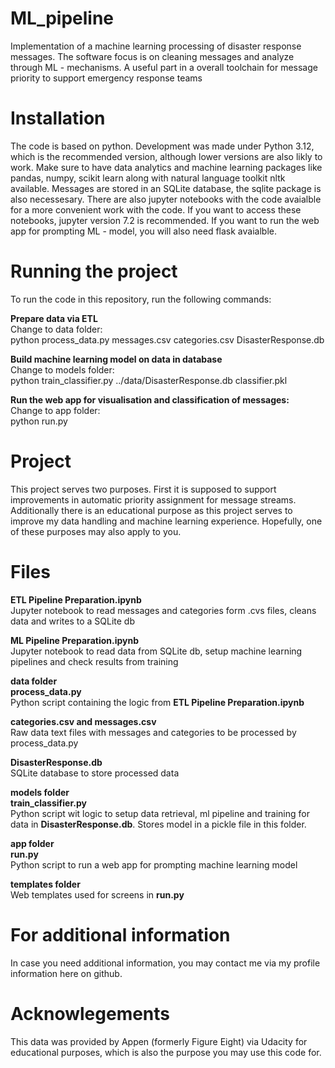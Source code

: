 # ML_pipeline
Implementation of a machine learning processing of disaster response messages. The software focus is on cleaning messages and analyze through ML - mechanisms. A useful part in a overall toolchain for message priority to support emergency response teams

# Installation
The code is based on python. Development was made under Python 3.12, which is the recommended version, although lower versions are also likly to work. Make sure to have data analytics and machine learning packages like pandas, numpy, scikit learn along with natural language toolkit nltk available. Messages are stored in an SQLite database, the sqlite package is also necessesary. There are also jupyter notebooks with the code avaialble for a more convenient work with the code. If you want to access these notebooks, jupyter version 7.2 is recommended. If you want to run the web app for prompting ML - model, you will also need flask avaialble.

# Running the project
To run the code in this repository, run the following commands:

<b>Prepare data via ETL</b><br>
Change to data folder:<br>
python process_data.py messages.csv categories.csv DisasterResponse.db

<b>Build machine learning model on data in database</b><br>
Change to models folder:<br>
python train_classifier.py ../data/DisasterResponse.db classifier.pkl

<b>Run the web app for visualisation and classification of messages:</b><br>
Change to app folder:<br>
python run.py


# Project
This project serves two purposes. First it is supposed to support improvements in automatic priority assignment for message streams. Additionally there is an educational purpose as this project serves to improve my data handling and machine learning experience. Hopefully, one of these purposes may also apply to you.

# Files
<b>ETL Pipeline Preparation.ipynb</b><br>
Jupyter notebook to read messages and categories form .cvs files, cleans data and writes to a SQLite db

<b>ML Pipeline Preparation.ipynb</b><br>
Jupyter notebook to read data from SQLite db, setup machine learning pipelines and check results from training

<b>data folder</b><br>
<b>process_data.py</b><br>
Python script containing the logic from <b>ETL Pipeline Preparation.ipynb</b>

<b>categories.csv and messages.csv</b><br>
Raw data text files with messages and categories to be processed by process_data.py

<b>DisasterResponse.db</b><br>
SQLite database to store processed data 

<b>models folder</b><br>
<b>train_classifier.py</b><br>
Python script wit logic to setup data retrieval, ml pipeline and training for data in <b>DisasterResponse.db</b>. Stores model in a pickle file in this folder.

<b>app folder</b><br>
<b>run.py</b><br>
Python script to run a web app for prompting machine learning model

<b>templates folder</b><br>
Web templates used for screens in <b>run.py</b>

# For additional information
In case you need additional information, you may contact me via my profile information here on github.

# Acknowlegements
This data was provided by Appen (formerly Figure Eight) via Udacity for educational purposes, which is also the purpose you may use this code for.
